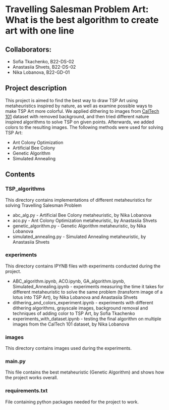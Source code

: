 # Travelling Salesman Problem Art: What is the best algorithm to create art with one line

## Collaborators:
- Sofia Tkachenko, B22-DS-02
- Anastasiia Shvets, B22-DS-02
- Nika Lobanova, B22-GD-01

## Project description
This project is aimed to find the best way to draw TSP Art using metaheuristics inspired by nature, as well as examine possible ways to make TSP Art more colorful. We applied dithering to images from [CalTech 101](https://data.caltech.edu/records/mzrjq-6wc02) dataset with removed background, and then tried different nature inspired algorithms to solve TSP on given points. Afterwards, we added colors to the resulting images. 
The following methods were used for solving TSP Art:
- Ant Colony Optimization
- Artificial Bee Colony
- Genetic Algorithm
- Simulated Annealing

## Contents
### TSP_algorithms
This directory contains implementations of different metaheuristics for solving Travelling Salesman Problem
- abc_alg.py - Artificial Bee Colony metaheuristic, by Nika Lobanova
- aco.py - Ant Colony Optimization metaheuristic, by Anastasiia Shvets
- genetic_algorithm.py - Genetic Algorithm metaheuristic, by Nika Lobanova
- simulated_annealing.py - Simulated Annealing metaheuristic, by Anastasiia Shvets

### experiments
This directory contains IPYNB files with experiments conducted during the project.
- ABC_algorithm.ipynb, ACO.ipynb, GA_algorithm.ipynb, Simulated_Annealing.ipynb - experiments measuring the time it takes for different metaheuristic to solve the same problem (transform image of a lotus into TSP Art), by Nika Lobanova and Anastasiia Shvets
- dithering_and_colors_experiment.ipynb - experiments with different dithering algorithms, grayscale images, background removal and techniques of adding color to TSP Art, by Sofia Tkachenko
- experiments_with_dataset.ipynb - testing the final algorithm on multiple images from the CalTech 101 dataset, by Nika Lobanova

### images
This directory contains images used during the experiments.

### main.py
This file contains the best metaheuristic (Genetic Algorithm) and shows how the project works overall.

### requirements.txt
File containing python packages needed for the project to work.

